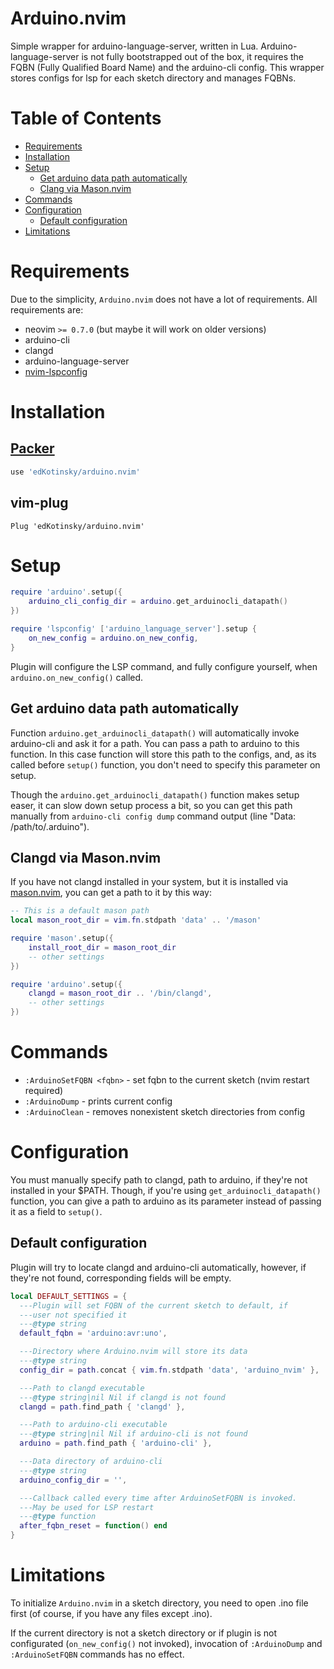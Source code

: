 # Arduino.nvim

Simple wrapper for arduino-language-server, written in Lua.
Arduino-language-server is not fully bootstrapped out of the box,
it requires the FQBN (Fully Qualified Board Name) and the 
arduino-cli config. This wrapper stores configs for lsp for each
sketch directory and manages FQBNs.

# Table of Contents

- [Requirements](#requirements)
- [Installation](#installation)
- [Setup](#setup)
    - [Get arduino data path automatically](#get-arduino-data-path-automatically)
    - [Clang via Mason.nvim](#clang-via-mason.nvim)
- [Commands](#commands)
- [Configuration](#configuration)
    - [Default configuration](#default-configuration)
- [Limitations](#limitations)

# Requirements

Due to the simplicity, `Arduino.nvim` does not have a lot of requirements.
All requirements are:

- neovim `>= 0.7.0` (but maybe it will work on older versions)
- arduino-cli
- clangd
- arduino-language-server
- [nvim-lspconfig](https://github.com/neovim/nvim-lspconfig/)

# Installation

## [Packer](https://github.com/wbthomason/packer.nvim)

```lua
use 'edKotinsky/arduino.nvim'
```

## vim-plug

```vim
Plug 'edKotinsky/arduino.nvim'
```

# Setup

```lua
require 'arduino'.setup({
    arduino_cli_config_dir = arduino.get_arduinocli_datapath()
})
```

```lua
require 'lspconfig' ['arduino_language_server'].setup {
    on_new_config = arduino.on_new_config,
}
```

Plugin will configure the LSP command, and fully configure yourself,
when `arduino.on_new_config()` called.

## Get arduino data path automatically

Function `arduino.get_arduinocli_datapath()` will automatically invoke
arduino-cli and ask it for a path. You can pass a path to arduino
to this function. In this case function will store this path
to the configs, and, as its called before `setup()` function, you 
don't need to specify this parameter on setup.

Though the `arduino.get_arduinocli_datapath()` function
makes setup easer, it can slow down setup process a bit,
so you can get this path manually from `arduino-cli config dump`
command output (line "Data: /path/to/.arduino"). 

## Clangd via Mason.nvim

If you have not clangd installed in your system, but it is installed via
[mason.nvim](https://github.com/williamboman/mason.nvim), you can get a 
path to it by this way:

```lua
-- This is a default mason path
local mason_root_dir = vim.fn.stdpath 'data' .. '/mason'

require 'mason'.setup({
    install_root_dir = mason_root_dir
    -- other settings
})

require 'arduino'.setup({
    clangd = mason_root_dir .. '/bin/clangd',
    -- other settings
})
```

# Commands

- `:ArduinoSetFQBN <fqbn>` - set fqbn to the current sketch 
(nvim restart required)
- `:ArduinoDump` - prints current config
- `:ArduinoClean` - removes nonexistent sketch directories from config

# Configuration

You must manually specify path to clangd, path to arduino, if they're
not installed in your $PATH. Though, if you're using 
`get_arduinocli_datapath()` function, you can give a path to arduino as
its parameter instead of passing it as a field to `setup()`.

## Default configuration

Plugin will try to locate clangd and arduino-cli automatically,
however, if they're not found, corresponding fields will be empty.

```lua
local DEFAULT_SETTINGS = {
  ---Plugin will set FQBN of the current sketch to default, if
  ---user not specified it
  ---@type string
  default_fqbn = 'arduino:avr:uno',

  ---Directory where Arduino.nvim will store its data
  ---@type string
  config_dir = path.concat { vim.fn.stdpath 'data', 'arduino_nvim' },

  ---Path to clangd executable
  ---@type string|nil Nil if clangd is not found
  clangd = path.find_path { 'clangd' },

  ---Path to arduino-cli executable
  ---@type string|nil Nil if arduino-cli is not found
  arduino = path.find_path { 'arduino-cli' },

  ---Data directory of arduino-cli
  ---@type string
  arduino_config_dir = '',

  ---Callback called every time after ArduinoSetFQBN is invoked.
  ---May be used for LSP restart
  ---@type function
  after_fqbn_reset = function() end
}
```

# Limitations

To initialize `Arduino.nvim` in a sketch directory, you need to
open .ino file first (of course, if you have any files except .ino).

If the current directory is not a sketch directory or if plugin is
not configurated (`on_new_config()` not invoked), invocation of
`:ArduinoDump` and `:ArduinoSetFQBN` commands has no effect.

